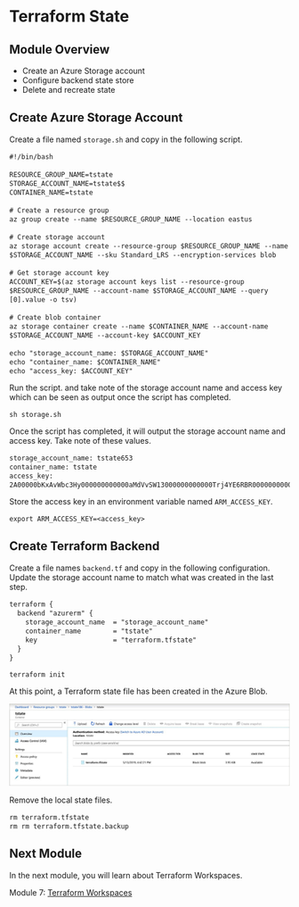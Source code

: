 # Terraform State

## Module Overview

- Create an Azure Storage account
- Configure backend state store
- Delete and recreate state

## Create Azure Storage Account

Create a file named `storage.sh` and copy in the following script.

```
#!/bin/bash

RESOURCE_GROUP_NAME=tstate
STORAGE_ACCOUNT_NAME=tstate$$
CONTAINER_NAME=tstate

# Create a resource group
az group create --name $RESOURCE_GROUP_NAME --location eastus

# Create storage account
az storage account create --resource-group $RESOURCE_GROUP_NAME --name $STORAGE_ACCOUNT_NAME --sku Standard_LRS --encryption-services blob

# Get storage account key
ACCOUNT_KEY=$(az storage account keys list --resource-group $RESOURCE_GROUP_NAME --account-name $STORAGE_ACCOUNT_NAME --query [0].value -o tsv)

# Create blob container
az storage container create --name $CONTAINER_NAME --account-name $STORAGE_ACCOUNT_NAME --account-key $ACCOUNT_KEY

echo "storage_account_name: $STORAGE_ACCOUNT_NAME"
echo "container_name: $CONTAINER_NAME"
echo "access_key: $ACCOUNT_KEY"
```

Run the script. and take note of the storage account name and access key which can be seen as output once the script has completed.

```
sh storage.sh
```

Once the script has completed, it will output the storage account name and access key. Take note of these values.

```
storage_account_name: tstate653
container_name: tstate
access_key: 2A00000bKxAvWbc3Hy000000000000aMdVvSW13000000000000Trj4YE6RBR000000000000zg6ktNsNluKxg==
```

Store the access key in an environment variable named `ARM_ACCESS_KEY`.

```
export ARM_ACCESS_KEY=<access_key>
```

## Create Terraform Backend

Create a file names `backend.tf` and copy in the following configuration. Update the storage account name to match what was created in the last step.

```
terraform {
  backend "azurerm" {
    storage_account_name  = "storage_account_name"
    container_name        = "tstate"
    key                   = "terraform.tfstate"
  }
}
```

```
terraform init
```

At this point, a Terraform state file has been created in the Azure Blob.

![](../images/remote-state.jpg)


Remove the local state files.

```
rm terraform.tfstate
rm rm terraform.tfstate.backup
```

## Next Module

In the next module, you will learn about Terraform Workspaces.

Module 7: [Terraform Workspaces](../7-terraform-workspaces)